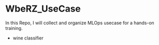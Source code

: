 # WbeRZ_UseCase

In this Repo, I will collect and organize MLOps usecase for a hands-on training.

* wine classifier 